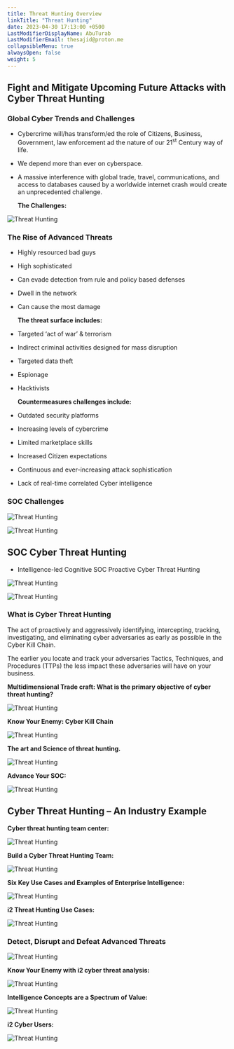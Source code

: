 ```yaml
---
title: Threat Hunting Overview
linkTitle: "Threat Hunting"
date: 2023-04-30 17:13:00 +0500
LastModifierDisplayName: AbuTurab
LastModifierEmail: thesajid@proton.me
collapsibleMenu: true
alwaysOpen: false
weight: 5
---
```


## **Fight and Mitigate Upcoming Future Attacks with Cyber Threat Hunting**

### **Global Cyber Trends and Challenges**

- Cybercrime will/has transform/ed the role of Citizens, Business, Government, law enforcement ad the nature of our 21<sup>st</sup> Century way of life.
- We depend more than ever on cyberspace.
- A massive interference with global trade, travel, communications, and access to databases caused by a worldwide internet crash would create an unprecedented challenge.
  
  **The Challenges:**
  
![Threat Hunting](/notes/ibm-cybersecurity-analyst/Threat%20Hunting.webp)

### The Rise of Advanced Threats

- Highly resourced bad guys
- High sophisticated
- Can evade detection from rule and policy based defenses
- Dwell in the network
- Can cause the most damage
  
  **The threat surface includes:**
- Targeted ‘act of war’ & terrorism
- Indirect criminal activities designed for mass disruption
- Targeted data theft
- Espionage
- Hacktivists
  
  **Countermeasures challenges include:**
- Outdated security platforms
- Increasing levels of cybercrime
- Limited marketplace skills
- Increased Citizen expectations
- Continuous and ever-increasing attack sophistication
- Lack of real-time correlated Cyber intelligence

### SOC Challenges
  
![Threat Hunting](/notes/ibm-cybersecurity-analyst/Threat%20Hunting-1.webp)

![Threat Hunting](/notes/ibm-cybersecurity-analyst/Threat%20Hunting-2.webp)

## **SOC Cyber Threat Hunting**

- Intelligence-led Cognitive SOC Proactive Cyber Threat Hunting

![Threat Hunting](/notes/ibm-cybersecurity-analyst/Threat%20Hunting-3.webp)

![Threat Hunting](/notes/ibm-cybersecurity-analyst/Threat%20Hunting-4.webp)

### What is Cyber Threat Hunting

The act of proactively and aggressively identifying, intercepting, tracking, investigating, and eliminating cyber adversaries as early as possible in the Cyber Kill Chain.

The earlier you locate and track your adversaries Tactics, Techniques, and Procedures (TTPs) the less impact these adversaries will have on your business.

**Multidimensional Trade craft: What is the primary objective of cyber threat hunting?**

![Threat Hunting](/notes/ibm-cybersecurity-analyst/Threat%20Hunting-5.webp)

**Know Your Enemy: Cyber Kill Chain**

![Threat Hunting](/notes/ibm-cybersecurity-analyst/Threat%20Hunting-6.webp)

**The art and Science of threat hunting.**

![Threat Hunting](/notes/ibm-cybersecurity-analyst/Threat%20Hunting-7.webp)

**Advance Your SOC:**

![Threat Hunting](/notes/ibm-cybersecurity-analyst/Threat%20Hunting-8.webp)

## **Cyber Threat Hunting – An Industry Example**

**Cyber threat hunting team center:**

![Threat Hunting](/notes/ibm-cybersecurity-analyst/Threat%20Hunting-9.webp)

**Build a Cyber Threat Hunting Team:**

![Threat Hunting](/notes/ibm-cybersecurity-analyst/Threat%20Hunting-10.webp)

**Six Key Use Cases and Examples of Enterprise Intelligence:**

![Threat Hunting](/notes/ibm-cybersecurity-analyst/Threat%20Hunting-11.webp)

**i2 Threat Hunting Use Cases:**

![Threat Hunting](/notes/ibm-cybersecurity-analyst/Threat%20Hunting-12.webp)

### Detect, Disrupt and Defeat Advanced Threats

![Threat Hunting](/notes/ibm-cybersecurity-analyst/Threat%20Hunting-13.webp)

**Know Your Enemy with i2 cyber threat analysis:**

![Threat Hunting](/notes/ibm-cybersecurity-analyst/Threat%20Hunting-14.webp)

**Intelligence Concepts are a Spectrum of Value:**

![Threat Hunting](/notes/ibm-cybersecurity-analyst/Threat%20Hunting-15.webp)

**i2 Cyber Users:**

![Threat Hunting](/notes/ibm-cybersecurity-analyst/Threat%20Hunting-16.webp)

